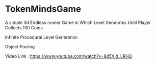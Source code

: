 # TokenMindsGame
 A simple 3d Endless runner Game in Which Level Generates Until Player Collects 100 Coins
 
 Infinite Procedural Level Generation
 
 Object Pooling

Video Link : https://www.youtube.com/watch?v=8d5Xid_LRHQ
